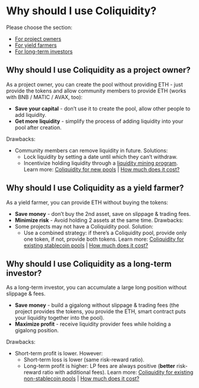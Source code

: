 # Why should I use Coliquidity?

Please choose the section:

- [For project owners](#why-should-i-use-coliquidity-as-a-project-owner)
- [For yield farmers](#why-should-i-use-coliquidity-as-a-yield-farmer)
- [For long-term investors](#why-should-i-use-coliquidity-as-a-long-term-investor)

## Why should I use Coliquidity as a project owner?

As a project owner, you can create the pool without providing ETH - just provide the tokens and allow community members to provide ETH (works with BNB / MATIC / AVAX, too):

- **Save your capital** - don’t use it to create the pool, allow other people to add liquidity.
- **Get more liquidity** - simplify the process of adding liquidity into your pool after creation.

Drawbacks:

- Community members can remove liquidity in future. Solutions:
  - Lock liquidity by setting a date until which they can’t withdraw.
  - Incentivize holding liquidity through a [liquidity mining program](FAQ.md#is-liquidity-mining-possible-with-coliquidity).
    Learn more: [Coliquidity for new pools](how-it-works.md#for-new-pools) | [How much does it cost?](pricing.md)

## Why should I use Coliquidity as a yield farmer?

As a yield farmer, you can provide ETH without buying the tokens:

- **Save money** - don’t buy the 2nd asset, save on slippage & trading fees.
- **Minimize risk** - Avoid holding 2 assets at the same time.
  Drawbacks:
- Some projects may not have a Coliquidity pool. Solution:
  - Use a combined strategy: if there’s a Coliquidity pool, provide only one token, if not, provide both tokens.
    Learn more: [Coliquidity for existing stablecoin pools](how-it-works.md#for-existing-stablecoin-pools) | [How much does it cost?](pricing.md)

## Why should I use Coliquidity as a long-term investor?

As a long-term investor, you can accumulate a large long position without slippage & fees.

- **Save money** - build a gigalong without slippage & trading fees (the project provides the tokens, you provide the ETH, smart contract puts your liquidity together into the pool).
- **Maximize profit** - receive liquidity provider fees while holding a gigalong position.

Drawbacks:

- Short-term profit is lower. However:
  - Short-term loss is lower (same risk-reward ratio).
  - Long-term profit is higher: LP fees are always positive (**better** risk-reward ratio with additional fees).
    Learn more: [Coliquidity for existing non-stablecoin pools](how-it-works.md#for-existing-non-stablecoin-pools) | [How much does it cost?](pricing.md)
